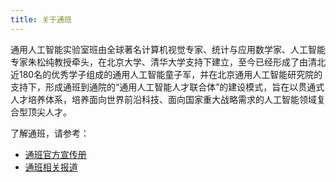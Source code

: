 ```yaml
---
title: 关于通班
---
```

通用人工智能实验室班由全球著名计算机视觉专家、统计与应用数学家、人工智能专家朱松纯教授牵头，在北京大学、清华大学支持下建立，至今已经形成了由清北近180名的优秀学子组成的通用人工智能童子军，并在北京通用人工智能研究院的支持下，形成通班到通院的“通用人工智能人才联合体”的建设模式，旨在以贯通式人才培养体系，培养面向世界前沿科技、面向国家重大战略需求的人工智能领域复合型顶尖人才。

了解通班，请参考：
- [通班官方宣传册](https://flbook.mwkj.net/c/5k3OPtOjfC)
- [通班相关报道](https://yzhu.io/misc/tong/)
